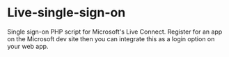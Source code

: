 Live-single-sign-on
===================

Single sign-on PHP script for Microsoft's Live Connect. Register for an app on the Microsoft dev site then you can integrate this as a login option on your web app.
